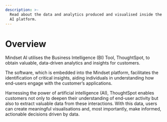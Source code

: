 ```yaml
---
description: >-
  Read about the data and analytics produced and visualised inside the Mindset
  AI platform.
---
```


# Overview

Mindset AI utilises the Business Intelligence (BI) Tool, ThoughtSpot, to obtain valuable, data-driven analytics and insights for customers.&#x20;



The software, which is embedded into the Mindset platform, facilitates the identification of critical insights, aiding individuals in understanding how end-users engage with the customer’s applications.&#x20;



Harnessing the power of artificial intelligence (AI), ThoughtSpot enables customers not only to deepen their understanding of end-user activity but also to extract valuable data from these interactions. With this data, users can create meaningful visualisations and, most importantly, make informed, actionable decisions driven by data.
